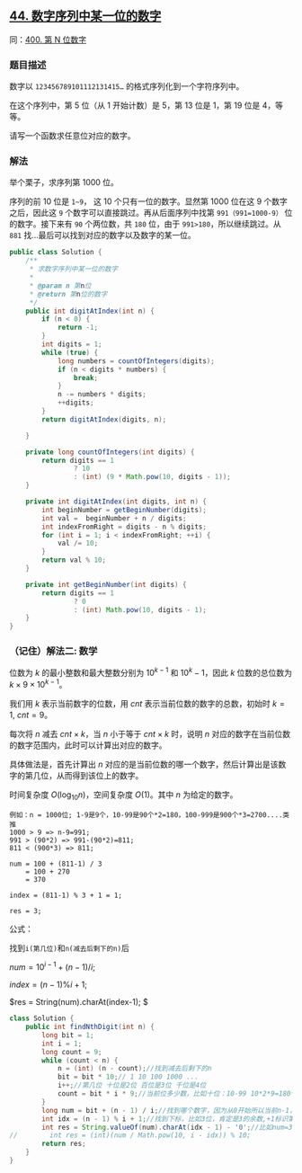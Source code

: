 ## [44. 数字序列中某一位的数字](https://leetcode.cn/problems/shu-zi-xu-lie-zhong-mou-yi-wei-de-shu-zi-lcof/)
同：[400. 第 N 位数字](https://leetcode.cn/problems/nth-digit/description/)

### 题目描述

数字以 `123456789101112131415…` 的格式序列化到一个字符序列中。

在这个序列中，第 5 位（从 1 开始计数）是 5，第 13 位是 1，第 19 位是 4，等等。

请写一个函数求任意位对应的数字。

### 解法

举个栗子，求序列第 1000 位。

序列的前 10 位是 `1~9`， 这 10 个只有一位的数字。显然第 1000 位在这 9 个数字之后，因此这 `9` 个数字可以直接跳过。再从后面序列中找第 `991（991=1000-9）` 位的数字。接下来有 `90` 个两位数，共 `180` 位，由于 `991>180`，所以继续跳过。从 `881` 找...最后可以找到对应的数字以及数字的某一位。

````java
public class Solution {
    /**
     * 求数字序列中某一位的数字
     *
     * @param n 第n位
     * @return 第n位的数字
     */
    public int digitAtIndex(int n) {
        if (n < 0) {
            return -1;
        }
        int digits = 1;
        while (true) {
            long numbers = countOfIntegers(digits);
            if (n < digits * numbers) {
                break;
            }
            n -= numbers * digits;
            ++digits;
        }
        return digitAtIndex(digits, n);

    }

    private long countOfIntegers(int digits) {
        return digits == 1
                ? 10
                : (int) (9 * Math.pow(10, digits - 1));
    }

    private int digitAtIndex(int digits, int n) {
        int beginNumber = getBeginNumber(digits);
        int val =  beginNumber + n / digits;
        int indexFromRight = digits - n % digits;
        for (int i = 1; i < indexFromRight; ++i) {
            val /= 10;
        }
        return val % 10;
    }

    private int getBeginNumber(int digits) {
        return digits == 1
                ? 0
                : (int) Math.pow(10, digits - 1);
    }
}
````

### （记住）解法二: 数学
位数为 $k$ 的最小整数和最大整数分别为 $10^{k-1}$ 和 $10^k-1$，因此 $k$ 位数的总位数为 $k \times 9 \times 10^{k-1}$。

我们用 $k$ 表示当前数字的位数，用 $cnt$ 表示当前位数的数字的总数，初始时 $k=1$, $cnt=9$。

每次将 $n$ 减去 $cnt \times k$，当 $n$ 小于等于 $cnt \times k$ 时，说明 $n$ 对应的数字在当前位数的数字范围内，此时可以计算出对应的数字。

具体做法是，首先计算出 $n$ 对应的是当前位数的哪一个数字，然后计算出是该数字的第几位，从而得到该位上的数字。

时间复杂度 $O(\log_{10} n)$，空间复杂度 $O(1)$。其中 $n$ 为给定的数字。
````
例如：n = 1000位; 1-9是9个，10-99是90个*2=180，100-999是900个*3=2700....类推
1000 > 9 => n-9=991;
991 > (90*2) => 991-(90*2)=811;
811 < (900*3) => 811;

num = 100 + (811-1) / 3
    = 100 + 270 
    = 370
    
index = (811-1) % 3 + 1 = 1; 

res = 3;
````
公式： 

找到`i(第几位)`和`n(减去后剩下的n)`后

$num = 10^{i-1} + (n - 1) / i;$ 

$index = (n - 1) \% i + 1;$

$res = String(num).charAt(index-1); $

````java
class Solution {
    public int findNthDigit(int n) {
        long bit = 1;
        int i = 1;
        long count = 9;
        while (count < n) {
            n = (int) (n - count);//找到减去后剩下的n
            bit = bit * 10;// 1 10 100 1000 ...
            i++;//第几位 十位是2位 百位是3位 千位是4位
            count = bit * i * 9;//当前位多少数，比如十位：10-99 10*2*9=180个
        }
        long num = bit + (n - 1) / i;//找到哪个数字，因为从0开始所以当前n-1，i表示当前几位数字：3位，每个数字长度3，所以要/3。就是从第几位的数字往后数
        int idx = (n - 1) % i + 1;//找到下标，比如3位，肯定是3的余数,+1标识第几个数
        int res = String.valueOf(num).charAt(idx - 1) - '0';//比如num=370，idx=1，就是3
//        int res = (int)(num / Math.pow(10, i - idx)) % 10;
        return res;
    }
}
````